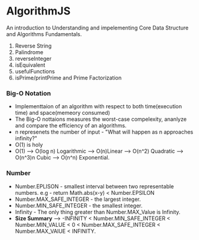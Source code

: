 # AlgorithmJS
An introduction to Understanding and impelementing Core Data Structure and Algorithms Fundamentals.

1. Reverse String
2. Palindrome
3. reverseInteger
4. isEquivalent
5. usefulFunctions
6. isPrime/printPrime and Prime Factorization 

### Big-O Notation 
- Implementtaion of an algorithm with respect to both time(execution time) and space(memeory consumed)
- The Big-O nottaions measures the worst-case compelexity, ananlyze and compare the efficiency of an algorithms. 
- n represenets the number of input - "What will happen as n approaches infinity?"
- O(1) is holy
- O(1) --> O(log n) Logarithmic --> O(n)Linear --> O(n^2) Quadratic --> O(n^3)n Cubic --> O(n^n) Exponential.

### Number 
- Number.EPLISON - smallest interval between two representable numbers. e.g - return Math.abs(x-y) < Number.EPSILON
- Number.MAX_SAFE_INTEGER - the largest integer.
- Number.MIN_SAFE_INTEGER - the smallest integer.
- Infinity - The only thing greater than Number.MAX_Value is Infinity.
- **Size Summary** --> -INFINITY < Number.MIN_SAFE_INTEGER < Number.MIN_VALUE < 0 < Number.MAX_SAFE_INTEGER < Number.MAX_VAlUE < INFINITY.
